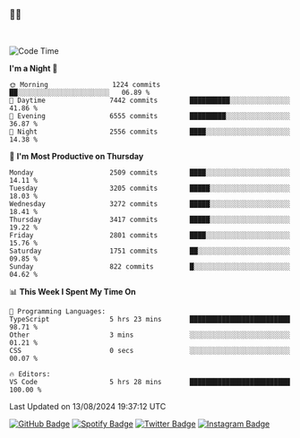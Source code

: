 ### 🤙🍺

<!-- <a href="https://github-readme-stats.vercel.app/api?username=hzak2xx&count_private=true&show_icons=true&theme=dracula">
  <img align="center" src="https://github-readme-stats.vercel.app/api?username=hzak2xx&count_private=true&show_icons=true&theme=dracula" />
</a>
</br> -->
</br>

<!--START_SECTION:waka-->
![Code Time](http://img.shields.io/badge/Code%20Time-3%2C505%20hrs%2030%20mins-blue)

**I'm a Night 🦉** 

```text
🌞 Morning                1224 commits        ██░░░░░░░░░░░░░░░░░░░░░░░   06.89 % 
🌆 Daytime                7442 commits        ██████████░░░░░░░░░░░░░░░   41.86 % 
🌃 Evening                6555 commits        █████████░░░░░░░░░░░░░░░░   36.87 % 
🌙 Night                  2556 commits        ████░░░░░░░░░░░░░░░░░░░░░   14.38 % 
```
📅 **I'm Most Productive on Thursday** 

```text
Monday                   2509 commits        ████░░░░░░░░░░░░░░░░░░░░░   14.11 % 
Tuesday                  3205 commits        █████░░░░░░░░░░░░░░░░░░░░   18.03 % 
Wednesday                3272 commits        █████░░░░░░░░░░░░░░░░░░░░   18.41 % 
Thursday                 3417 commits        █████░░░░░░░░░░░░░░░░░░░░   19.22 % 
Friday                   2801 commits        ████░░░░░░░░░░░░░░░░░░░░░   15.76 % 
Saturday                 1751 commits        ██░░░░░░░░░░░░░░░░░░░░░░░   09.85 % 
Sunday                   822 commits         █░░░░░░░░░░░░░░░░░░░░░░░░   04.62 % 
```


📊 **This Week I Spent My Time On** 

```text
💬 Programming Languages: 
TypeScript               5 hrs 23 mins       █████████████████████████   98.71 % 
Other                    3 mins              ░░░░░░░░░░░░░░░░░░░░░░░░░   01.21 % 
CSS                      0 secs              ░░░░░░░░░░░░░░░░░░░░░░░░░   00.07 % 

🔥 Editors: 
VS Code                  5 hrs 28 mins       █████████████████████████   100.00 % 
```


 Last Updated on 13/08/2024 19:37:12 UTC
<!--END_SECTION:waka-->

[![GitHub Badge](https://img.shields.io/badge/GitHub-100000?style=for-the-badge&logo=github&logoColor=white)](https://github.com/hzak2xx)
[![Spotify Badge](https://img.shields.io/badge/Spotify-1ED760?&style=for-the-badge&logo=spotify&logoColor=white)](https://open.spotify.com/user/uf90s6sbbh75a1mt44clkhkvf)
[![Twitter Badge](https://img.shields.io/badge/Twitter-1DA1F2?style=for-the-badge&logo=twitter&logoColor=white)](https://twitter.com/hzak2xx)
[![Instagram Badge](https://img.shields.io/badge/Instagram-E4405F?style=for-the-badge&logo=instagram&logoColor=white)](https://www.instagram.com/hzak2xx/)

